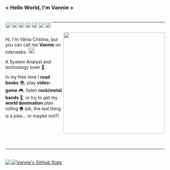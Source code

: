 ### < Hello World, I'm Vannie > </br></br>


<a target="_blank" href="https://www.linkedin.com/in/vancrist/">
  <img align="left" alt="LinkedIN" width="18px" src="https://cdn.jsdelivr.net/npm/simple-icons@v3/icons/linkedin.svg" />
</a>
<a target="_blank" href="http://lattes.cnpq.br/4590210213366244">
  <img align="left" alt="Lattes" width="18px" src="http://www.bio.ufpr.br/portal/anatomia/wp-content/uploads/sites/30/2018/10/icone-lattes-150x150.png" />
</a>
<a target="_blank" href="https://www.behance.net/vanniexp">
  <img align="left" alt="Behance" width="18px" src="https://image.flaticon.com/icons/svg/48/48975.svg" />
</a>
<a target="_blank" href="https://www.instagram.com/vanniexp">
  <img align="left" alt="Instagram" width="18px" src="https://cdn.jsdelivr.net/npm/simple-icons@v3/icons/instagram.svg" />
</a>
<a target="_blank" href="https://fb.com/vanniexp">
  <img align="left" alt="Facebook" width="18px" src="https://cdn.jsdelivr.net/npm/simple-icons@v3/icons/facebook.svg" />
</a>
<a href="https://open.spotify.com/user/12160808019" target="_blank">
  <img align="left" alt="Spotify" width="18px" src="https://image.flaticon.com/icons/svg/49/49097.svg" />
</a>
<a target="_blank" href="mailto:vaniacristina.s@live.com">
  <img align="left" alt="E-mail" width="18px" src="https://image.flaticon.com/icons/png/512/8/8807.png" />
</a>

---- 
</br>
<img align="right" width="320px" src="https://64.media.tumblr.com/dab8ecbf6e2440331f3de540595f2578/7b5985bab383cca1-c6/s540x810/45eb2a4efefe2bbc99bec3015244d284ce94a873.png" />

Hi, I'm Vânia Cristina, but you can call me **Vannie** on interwebs. <img src="https://i.giphy.com/media/xT0GqFhdxLWiksreEM/giphy.webp" width="20px">

A System Analyst and technology lover 💞. 

In my free time I **read books** 📚, play **video-game** 🎮, listen **rock/metal bands** 🤘, or try to get my **world domination** plan rolling 👽 (ok, the last thing is a joke... or maybe not?)

</br>
</br>
</br>
</br>

----

</br>

<a href="https://github.com/Vanniexp/Vanniexp">
  <img align="center" src="https://github-readme-stats.vercel.app/api/top-langs/?username=vanniexp&show_icons=true" />
</a>

<a href="https://github.com/vanniexp/vanniexp">
  <img align="center" src="https://github-readme-stats.vercel.app/api?username=vanniexp&show_icons=true&line_height=27&include_all_commits=true" alt="Vannie's GitHub Stats" />
</a>

